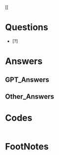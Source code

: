 [[

# Questions

- [?] 


# Answers


## GPT_Answers


## Other_Answers


# Codes

```python

```



# FootNotes